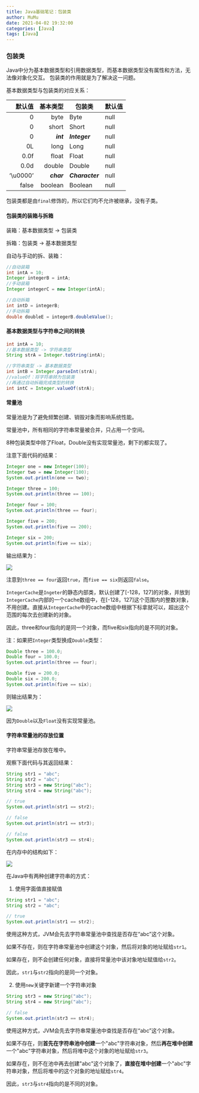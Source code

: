```yaml
---
title: Java基础笔记：包装类
author: MuMu
date: 2021-04-02 19:32:00
categories: [Java]
tags: [Java]
---
```


### 包装类

Java中分为基本数据类型和引用数据类型，而基本数据类型没有属性和方法，无法像对象化交互。
包装类的作用就是为了解决这一问题。

基本数据类型与包装类的对应关系：

|   默认值 |   基本类型 | 包装类          | 默认值 |
| -------: | ---------: | --------------- | ------ |
|        0 |       byte | Byte            | null   |
|        0 |      short | Short           | null   |
|        0 |  ***int*** | ***Integer***   | null   |
|       0L |       long | Long            | null   |
|     0.0f |      float | Float           | null   |
|     0.0d |     double | Double          | null   |
| ‘\u0000’ | ***char*** | ***Character*** | null   |
|    false |    boolean | Boolean         | null   |

包装类都是由`final`修饰的，所以它们均不允许被继承，没有子类。

#### 包装类的装箱与拆箱

装箱：基本数据类型 -> 包装类

拆箱：包装类 -> 基本数据类型

自动与手动的拆、装箱：

```java
//自动装箱
int intA = 10;
Integer integerB = intA;
//手动装箱
Integer integerC = new Integer(intA);

//自动拆箱
int intD = integerB;
//手动拆箱
double doubleE = integerB.doubleValue();
```

#### 基本数据类型与字符串之间的转换

```java
int intA = 10;
//基本数据类型 -> 字符串类型
String strA = Integer.toString(intA);

//字符串类型 -> 基本数据类型
int intB = Integer.parseInt(strA);
//valueOf：将字符串转为包装类
//再通过自动拆箱完成类型的转换
int intC = Integer.valueOf(strA);
```

#### 常量池

常量池是为了避免频繁创建、销毁对象而影响系统性能。

常量池中，所有相同的字符串常量被合并，只占用一个空间。

8种包装类型中除了Float，Double没有实现常量池，剩下的都实现了。

注意下面代码的结果：

```java
Integer one = new Integer(100);
Integer two = new Integer(100);
System.out.println(one == two);

Integer three = 100;
System.out.println(three == 100);

Integer four = 100;
System.out.println(three == four);

Integer five = 200;
System.out.println(five == 200);

Integer six = 200;
System.out.println(five == six);
```

输出结果为：

![](https://cdn.jsdelivr.net/gh/piggy925/BlogAssets@main/uPic/Jbasic-4.png)

注意到`three == four`返回`true`，而`five == six`则返回`false`。

`IntegerCache`是`Ingeter`的静态内部类，默认创建了[-128，127]的对象，并放到`IntegerCache`内部的一个cache数组中，在[-128，127]这个范围内的整数对象，不用创建。直接从`IntegerCache`中的cache数组中根据下标拿就可以，超出这个范围的每次去创建新的对象。

因此，three和four指向的是同一个对象，而five和six指向的是不同的对象。

注：如果把`Integer`类型换成`Double`类型：

```java
Double three = 100.0;
Double four = 100.0;
System.out.println(three == four);

Double five = 200.0;
Double six = 200.0;
System.out.println(five == six);
```

则输出结果为：

![](https://cdn.jsdelivr.net/gh/piggy925/BlogAssets@main/uPic/Jbasic-5.png)

因为`Double`以及`Float`没有实现常量池。

#### 字符串常量池的存放位置

字符串常量池存放在堆中。

观察下面代码与其返回结果：

```java
String str1 = "abc";
String str2 = "abc";
String str3 = new String("abc");
String str4 = new String("abc");

// true
System.out.println(str1 == str2);

// false
System.out.println(str1 == str3);

// false
System.out.println(str3 == str4);
```

在内存中的结构如下：

![](https://cdn.jsdelivr.net/gh/piggy925/BlogAssets@main/uPic/Jbasic-6.png)

在Java中有两种创建字符串的方式：

1. 使用字面值直接赋值

```java
String str1 = "abc";
String str2 = "abc";

// true
System.out.println(str1 == str2);
```

使用这种方式，JVM会先去字符串常量池中查找是否存在“abc”这个对象。

如果不存在，则在字符串常量池中创建这个对象，然后将对象的地址赋给`str1`。

如果存在，则不会创建任何对象，直接将常量池中该对象地址赋值给`str2`。

因此，`str1`与`str2`指向的是同一个对象。

2. 使用`new`关键字新建一个字符串对象

```java
String str3 = new String("abc");
String str4 = new String("abc");

// false
System.out.println(str3 == str4);
```

使用这种方式，JVM会先去字符串常量池中查找是否存在“abc”这个对象。

如果不存在，则**首先在字符串池中创建**一个"abc"字符串对象，然后**再在堆中创建**一个"abc"字符串对象，然后将堆中这个对象的地址赋给`str3`。

如果存在，则不在池中再去创建"abc"这个对象了，**直接在堆中创建**一个"abc"字符串对象，然后将堆中的这个对象的地址赋给`str4`。

因此，`str3`与`str4`指向的是不同的对象。
